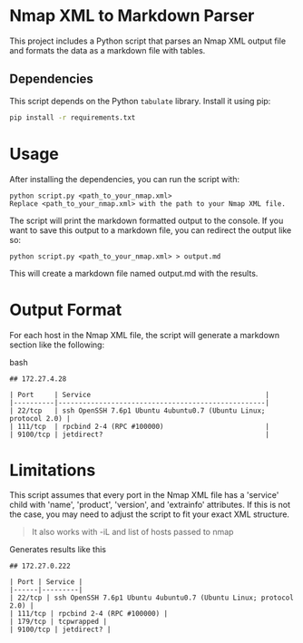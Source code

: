 # Nmap XML to Markdown Parser

This project includes a Python script that parses an Nmap XML output file and formats the data as a markdown file with tables.

## Dependencies

This script depends on the Python `tabulate` library. Install it using pip:

```bash
pip install -r requirements.txt
```

# Usage

After installing the dependencies, you can run the script with:
```
python script.py <path_to_your_nmap.xml>
Replace <path_to_your_nmap.xml> with the path to your Nmap XML file.
```

The script will print the markdown formatted output to the console. If you want to save this output to a markdown file, you can redirect the output like so:

```
python script.py <path_to_your_nmap.xml> > output.md
```

This will create a markdown file named output.md with the results.

# Output Format

For each host in the Nmap XML file, the script will generate a markdown section like the following:

bash

```
## 172.27.4.28

| Port     | Service                                           |
|----------|---------------------------------------------------|
| 22/tcp   | ssh OpenSSH 7.6p1 Ubuntu 4ubuntu0.7 (Ubuntu Linux; protocol 2.0) |
| 111/tcp  | rpcbind 2-4 (RPC #100000)                         |
| 9100/tcp | jetdirect?                                        |
```

# Limitations

This script assumes that every port in the Nmap XML file has a 'service' child with 'name', 'product', 'version', and 'extrainfo' attributes. If this is not the case, you may need to adjust the script to fit your exact XML structure.



> It also works with -iL and list of hosts passed to nmap 

Generates results like this 

```
## 172.27.0.222

| Port | Service |
|------|---------|
| 22/tcp | ssh OpenSSH 7.6p1 Ubuntu 4ubuntu0.7 (Ubuntu Linux; protocol 2.0) |
| 111/tcp | rpcbind 2-4 (RPC #100000) |
| 179/tcp | tcpwrapped |
| 9100/tcp | jetdirect? |
```
